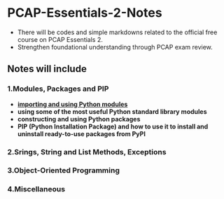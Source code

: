 # PCAP-Essentials-2-Notes
* There will be codes and simple markdowns related to the official free course on PCAP Essentials 2.
* Strengthen foundational understanding through PCAP exam review.

## Notes will include
### 1.Modules, Packages and PIP
* **[importing and using Python modules](https://github.com/YuanhuiAtGit/PCAP-Essentials-2-Notes/blob/main/Introduction.py)**
* **using some of the most useful Python standard library modules**
* **constructing and using Python packages**
* **PIP (Python Installation Package) and how to use it to install and uninstall ready-to-use packages from PyPI**
### 2.Srings, String and List Methods, Exceptions
### 3.Object-Oriented Programming
### 4.Miscellaneous
